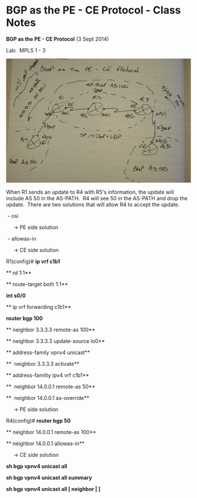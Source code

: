 # BGP as the PE - CE Protocol - Class Notes

**BGP as the PE - CE Protocol** (3 Sept 2014)

Lab:  MPLS 1 - 3

![20141003_152749-1.jpeg](image/20141003_152749-1.jpeg)

When R1 sends an update to R4 with R5's information, the update will include AS 50 in the AS-PATH.  R4 will see 50 in the AS-PATH and drop the update.  There are two solutions that will allow R4 to accept the update.

 - osi

     -> PE side solution

 - allowas-in

     -> CE side solution

R1(config)# **ip vrf c1b1**

** rd 1:1**

** route-target both 1:1**

**int s0/0**

** ip vrf forwarding c1b1**

**router bgp 100**

** neighbor 3.3.3.3 remote-as 100**

** neighbor 3.3.3.3 update-source lo0**

** address-family vpnv4 unicast**

**  neighbor 3.3.3.3 activate**

** address-familty ipv4 vrf c1b1**

**  neighbor 14.0.0.1 remote-as 50**

**  neighbor 14.0.0.1 as-override**

     -> PE side solution

R4(config)# **router bgp 50**

** neighbor 14.0.0.1 remote-as 100**

** neighbor 14.0.0.1 allowas-in**

     -> CE side solution

**sh bgp vpnv4 unicast all**

**sh bgp vpnv4 unicast all summary**

**sh bgp vpnv4 unicast all [ neighbor <ip address> | <ip address> ]**
